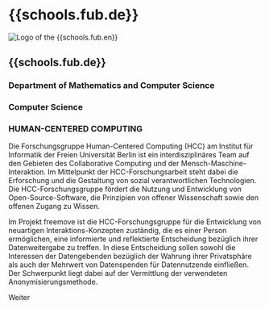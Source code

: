 <div id="fub" class="component-school">

# {{schools.fub.de}}

<div>

![Logo of the {{schools.fub.en}}]({{schools.fub.logo}})

<div>

## {{schools.fub.de}}
### Department of Mathematics and Computer Science
### Computer Science
### HUMAN-CENTERED COMPUTING

</div>

</div>

Die Forschungsgruppe Human-Centered Computing (HCC) am Institut für Informatik der Freien Universität Berlin ist ein interdisziplinäres Team auf den Gebieten des Collaborative Computing und der Mensch-Maschine-Interaktion. Im Mittelpunkt der HCC-Forschungsarbeit steht dabei die Erforschung und die Gestaltung von sozial verantwortlichen Technologien. Die HCC-Forschungsgruppe fördert die Nutzung und Entwicklung von Open-Source-Software, die Prinzipien von offener Wissenschaft sowie den offenen Zugang zu Wissen. 

Im Projekt freemove ist die HCC-Forschungsgruppe für die Entwicklung von neuartigen Interaktions-Konzepten zuständig, die es einer Person ermöglichen, eine informierte und reflektierte Entscheidung bezüglich ihrer Datenweitergabe zu treffen. In diese Entscheidung sollen sowohl die Interessen der Datengebenden bezüglich der Wahrung ihrer Privatsphäre als auch der Mehrwert von Datenspenden für Datennutzende einfließen. Der Schwerpunkt liegt dabei auf der Vermittlung der verwendeten Anonymisierungsmethode.

<div class="justify-end my-0">
    <a href="/partners/fub" class="border border-green text-green text-xl py-1 px-4 cursor-pointer hover:bg-green hover:text-white" style="text-decoration: none;">Weiter</a>
</div>

</div>